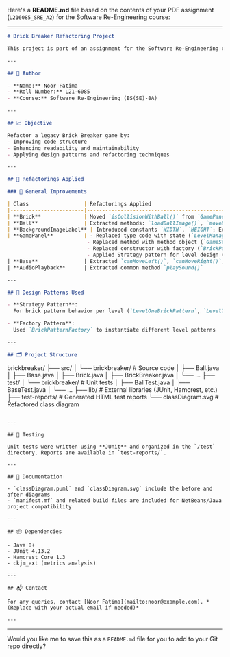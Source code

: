 Here's a **README.md** file based on the contents of your PDF assignment (`L216085_SRE_A2`) for the Software Re-Engineering course:

---

```markdown
# Brick Breaker Refactoring Project

This project is part of an assignment for the Software Re-Engineering course at FAST-NU Lahore. The goal was to improve an existing **Brick Breaker game** by applying multiple object-oriented refactoring techniques and design patterns.

---

## 👤 Author

- **Name:** Noor Fatima  
- **Roll Number:** L21-6085  
- **Course:** Software Re-Engineering (BS(SE)-8A)

---

## 📈 Objective

Refactor a legacy Brick Breaker game by:
- Improving code structure
- Enhancing readability and maintainability
- Applying design patterns and refactoring techniques

---

## 🧩 Refactorings Applied

### 🔧 General Improvements

| Class                  | Refactorings Applied                                                                 |
|------------------------|--------------------------------------------------------------------------------------|
| **Brick**              | Moved `isCollisionWithBall()` from `GamePanel`                                      |
| **Ball**               | Extracted methods: `loadBallImage()`, `moveBall()`, `checkWallCollisions()`, `updateBallPosition()` |
| **BackgroundImageLabel** | Introduced constants `WIDTH`, `HEIGHT`; Extracted `setBackgroundImage()` method     |
| **GamePanel**          | - Replaced type code with state (`LevelManager`)  
                          - Replaced method with method object (`GameStateManager`, `CollisionManager`)  
                          - Replaced constructor with factory (`BrickPatternFactory`)  
                          - Applied Strategy pattern for level design (`LevelOneBrickPattern`, etc.)           |
| **Base**               | Extracted `canMoveLeft()`, `canMoveRight()`; moved `loadBaseImage()` out of constructor |
| **AudioPlayback**      | Extracted common method `playSound()`                                               |

---

## 🧠 Design Patterns Used

- **Strategy Pattern**:  
  For brick pattern behavior per level (`LevelOneBrickPattern`, `LevelTwoBrickPattern`, ..., `LevelFiveBrickPattern`)

- **Factory Pattern**:  
  Used `BrickPatternFactory` to instantiate different level patterns

---

## 🗂️ Project Structure

```

brickbreaker/
├── src/
│   └── brickbreaker/             # Source code
│       ├── Ball.java
│       ├── Base.java
│       ├── Brick.java
│       ├── BrickBreaker.java
│       └── ...
├── test/
│   └── brickbreaker/             # Unit tests
│       ├── BallTest.java
│       ├── BaseTest.java
│       └── ...
├── lib/                          # External libraries (JUnit, Hamcrest, etc.)
├── test-reports/                # Generated HTML test reports
└── classDiagram.svg             # Refactored class diagram

```

---

## 🧪 Testing

Unit tests were written using **JUnit** and organized in the `/test` directory. Reports are available in `test-reports/`.

---

## 📄 Documentation

- `classDiagram.puml` and `classDiagram.svg` include the before and after diagrams
- `manifest.mf` and related build files are included for NetBeans/Java project compatibility

---

## 📦 Dependencies

- Java 8+
- JUnit 4.13.2
- Hamcrest Core 1.3
- ckjm_ext (metrics analysis)

---

## 📬 Contact

For any queries, contact [Noor Fatima](mailto:noor@example.com). *(Replace with your actual email if needed)*

---

```

---

Would you like me to save this as a `README.md` file for you to add to your Git repo directly?
